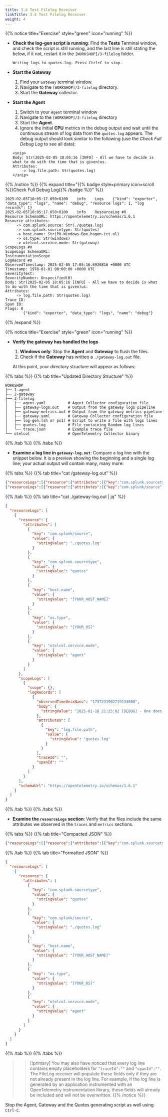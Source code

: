 ```yaml
---
title: 3.4 Test Filelog Receiver
linkTitle: 3.4 Test Filelog Receiver
weight: 4
---
```


{{% notice title="Exercise" style="green" icon="running" %}}

- **Check the log-gen script is running**: Find the **Tests** Terminal window, and check the script is still running, and the last line is still stating the below, if it not, restart it in the `[WORKSHOP]/3-filelog` folder.

  ```text
  Writing logs to quotes.log. Press Ctrl+C to stop.
  ```

- **Start the Gateway**
  1. Find your `Gateway` terminal window.
  2. Navigate to the `[WORKSHOP]/3-filelog` directory.
  3. Start the **Gateway** collector.

- **Start the Agent**
  1. Switch to your `Agent` terminal window
  2. Navigate to the `[WORKSHOP]/3-filelog` directory
  3. Start the **Agent**.
  4. Ignore the initial **CPU** metrics in the debug output and wait until the continuous stream of log data from the `quotes.log` appears. The debug output should look similar to the following (use the *Check Full Debug Log* to see all data):

  ```text
  <snip>
  Body: Str(2025-02-05 18:05:16 [INFO] - All we have to decide is what to do with the time that is given)us.
  Attributes:
      -> log.file.path: Str(quotes.log)
  </snip>
  ```

{{% /notice %}}
{{% expand title="{{% badge style=primary icon=scroll %}}Check Full Debug Log{{% /badge %}}" %}}

```text
2025-02-05T18:05:17.050+0100    info    Logs    {"kind": "exporter", "data_type": "logs", "name": "debug", "resource logs": 1, "log records": 1}
2025-02-05T18:05:17.050+0100    info    ResourceLog #0
Resource SchemaURL: https://opentelemetry.io/schemas/1.6.1
Resource attributes:
     -> com.splunk.source: Str(./quotes.log)
     -> com.splunk.sourcetype: Str(quotes)
     -> host.name: Str(PH-Windows-Box.hagen-ict.nl)
     -> os.type: Str(windows)
     -> otelcol.service.mode: Str(gateway)
ScopeLogs #0
ScopeLogs SchemaURL:
InstrumentationScope
LogRecord #0
ObservedTimestamp: 2025-02-05 17:05:16.6926816 +0000 UTC
Timestamp: 1970-01-01 00:00:00 +0000 UTC
SeverityText:
SeverityNumber: Unspecified(0)
Body: Str(2025-02-05 18:05:16 [INFO] - All we have to decide is what to do with the time that is given)us.
Attributes:
     -> log.file.path: Str(quotes.log)
Trace ID:
Span ID:
Flags: 0
        {"kind": "exporter", "data_type": "logs", "name": "debug"}
```

{{% /expand %}}

{{% notice title="Exercise" style="green" icon="running" %}}

- **Verify the gateway has handled the logs**
  1. **Windows only**: Stop the **Agent** and **Gateway** to flush the files.
  2. Check if the **Gateway** has written a `./gateway-log.out` file.

  At this point, your directory structure will appear as follows:

{{% tabs %}}
{{% tab title="Updated Directory Structure" %}}

```text
WORKSHOP
├── 1-agent
├── 2-gateway
├── 3-filelog
│   ├── agent.yaml          # Agent Collector configuration file
│   ├── gateway-logs.out    # Output from the gateway logs pipeline
│   ├── gateway-metrics.out # Output from the gateway metrics pipeline
│   ├── gateway.yaml        # Gateway Collector configuration file
│   ├── log-gen.(sh or ps1) # Script to write a file with logs lines 
│   ├── quotes.log          # File containing Random log lines
│   └── trace.json          # Example trace file 
└── otelcol                 # OpenTelemetry Collector binary
```

{{% /tab %}}
{{% /tabs %}}

- **Examine a log line in `gateway-log.out`**: Compare a log line with the snippet below. It is a preview showing the beginning and a single log line; your actual output will contain many, many more:

{{% tabs %}}
{{% tab title="cat /gateway-log.out" %}}

```json
{"resourceLogs":[{"resource":{"attributes":[{"key":"com.splunk.sourcetype","value":{"stringValue":"quotes"}},{"key":"com.splunk/source","value":{"stringValue":"./quotes.log"}},{"key":"host.name","value":{"stringValue":"[YOUR_HOST_NAME]"}},{"key":"os.type","value":{"stringValue":"[YOUR_OS]"}},{"key":"otelcol.service.mode","value":{"stringValue":"agent"}}]},"scopeLogs":[{"scope":{},"logRecords":[{"observedTimeUnixNano":"1737231901720160600","body":{"stringValue":"2025-01-18 21:25:01 [WARN] - Do or do not, there is no try."},"attributes":[{"key":"log.file.path","value":{"stringValue":"quotes.log"}}],"traceId":"","spanId":""}]}],"schemaUrl":"https://opentelemetry.io/schemas/1.6.1"}]}
{"resourceLogs":[{"resource":{"attributes":[{"key":"com.splunk/source","value":{"stringValue":"./quotes.log"}},{"key":"com.splunk.sourcetype","value":{"stringValue":"quotes"}},{"key":"host.name","value":{"stringValue":"PH-Windows-Box.hagen-ict.nl"}},{"key":"os.type","value":{"stringValue":"windows"}},{"key":"otelcol.service.mode","value":{"stringValue":"agent"}}]},"scopeLogs":[{"scope":{},"logRecords":[{"observedTimeUnixNano":"1737231902719133000","body":{"stringValue":"2025-01-18 21:25:02 [DEBUG] - One does not simply walk into Mordor."},"attributes":[{"key":"log.file.path","value":{"stringValue":"quotes.log"}}],"traceId":"","spanId":""}]}],"schemaUrl":"https://opentelemetry.io/schemas/1.6.1"}]}
```

{{% /tab %}}
{{% tab title="cat ./gateway-log.out | jq" %}}

```json
{
  "resourceLogs": [
    {
      "resource": {
        "attributes": [
          {
            "key": "com.splunk/source",
            "value": {
              "stringValue": "./quotes.log"
            }
          },
          {
            "key": "com.splunk.sourcetype",
            "value": {
              "stringValue": "quotes"
            }
          },
          {
            "key": "host.name",
            "value": {
              "stringValue": "[YOUR_HOST_NAME]"
            }
          },
          {
            "key": "os.type",
            "value": {
              "stringValue": "[YOUR_OS]"
            }
          },
          {
            "key": "otelcol.service.mode",
            "value": {
              "stringValue": "agent"
            }
          }
        ]
      },
      "scopeLogs": [
        {
          "scope": {},
          "logRecords": [
            {
              "observedTimeUnixNano": "1737231902719133000",
              "body": {
                "stringValue": "2025-01-18 21:25:02 [DEBUG] - One does not simply walk into Mordor."
              },
              "attributes": [
                {
                  "key": "log.file.path",
                  "value": {
                    "stringValue": "quotes.log"
                  }
                }
              ],
              "traceId": "",
              "spanId": ""
            }
          ]
        }
      ],
      "schemaUrl": "https://opentelemetry.io/schemas/1.6.1"
    }
  ]
}
```

{{% /tab %}}
{{% /tabs %}}

- **Examine the `resourceLogs` section**: Verify that the files include the same attributes we observed in the `traces` and `metrics` sections.

{{% tabs %}}
{{% tab title="Compacted JSON" %}}

```json
{"resourceLogs":[{"resource":{"attributes":[{"key":"com.splunk.sourcetype","value":{"stringValue":"quotes"}},{"key":"com.splunk/source","value":{"stringValue":"./quotes.log"}},{"key":"host.name","value":{"stringValue":"[YOUR_HOST_NAME]"}},{"key":"os.type","value":{"stringValue":"[YOUR_OS]"}},{"key":"otelcol.service.mode","value":{"stringValue":"agent"}}]}}]}
```

{{% /tab %}}
{{% tab title="Formatted JSON" %}}

```json
{
  "resourceLogs": [
    {
      "resource": {
        "attributes": [
          {
            "key": "com.splunk.sourcetype",
            "value": {
              "stringValue": "quotes"
            }
          },
          {
            "key": "com.splunk/source",
            "value": {
              "stringValue": "./quotes.log"
            }
          },
          {
            "key": "host.name",
            "value": {
              "stringValue": "[YOUR_HOST_NAME]"
            }
          },
          {
            "key": "os.type",
            "value": {
              "stringValue": "[YOUR_OS]"
            }
          },
          {
            "key": "otelcol.service.mode",
            "value": {
              "stringValue": "agent"
            }
          }
        ]
      }
    }
  ]
}
```

{{% /tab %}}
{{% /tabs %}}

> > [!primary]
> >You may also have noticed that every log line contains empty placeholders for `"traceId":""` and `"spanId":""`.
> >The FileLog receiver will populate these fields only if they are not already present in the log line.
> >For example, if the log line is generated by an application instrumented with an OpenTelemetry instrumentation library, these fields will already be included and will not be overwritten.
{{% /notice %}}

Stop the Agent, Gateway and the Quotes generating script as well using `Ctrl-C`.
